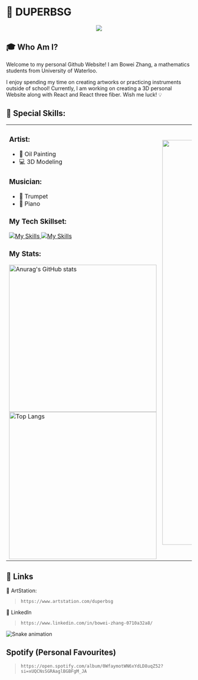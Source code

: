 
<!---
DuperBSG/DuperBSG is a ✨ special ✨ repository because its `README.md` (this file) appears on your GitHub profile.
You can click the Preview link to take a look at your changes.
--->

# :rose: DUPERBSG

<p align="center">
  <img src="https://github.com/user-attachments/assets/5790e652-b916-462c-a611-2ebf058c2c07" />
</p>


## :mortar_board: Who Am I?
Welcome to my personal Github Website! I am Bowei Zhang, a mathematics students from University of Waterloo.

I enjoy spending my time on creating artworks or practicing instruments outside of school!
Currently, I am working on creating a 3D personal Website along with React and React three fiber. Wish me luck! :bulb:

## :tropical_drink: Special Skills:
>

<table align="center" width="1000px">
  <tr>
      <td border="none">
        <h3>Artist:</h3>
          <ul>
            <li>🎨 Oil Painting</li>
            <li>💻 3D Modeling</li>
          </ul>
        <h3>Musician:</h3>
        <ul>
          <li>🎺 Trumpet</li>
          <li>🎹 Piano</li>
        </ul>
          <h3>
            My Tech Skillset:
          </h3>
          <a href="https://skillicons.dev">
            <img src="https://skillicons.dev/icons?i=js,html,css,c,cpp,cs" alt="My Skills" />
            <img src="https://skillicons.dev/icons?i=java,python,ps,blender,react,java" alt="My Skills" />
          </a>
          <h3>
            My Stats:
          </h3>
          <img src="https://github-readme-stats.vercel.app/api?username=duperbsg&show_icons=true&bg_color=00000000" alt="Anurag's GitHub stats" width="400" />
          <img src="https://github-readme-stats.vercel.app/api/top-langs/?username=duperbsg&layout=compact&langs_count=4&bg_color=00000000" alt="Top Langs" width="400"/>
      </td>
    <td>
      <p>
         <img src="https://github.com/user-attachments/assets/39367101-6e07-4b76-9480-578d7df4967c" width="1100px"/>
      </p>
    </td>
  </tr>
</table>

  
<!-- <p align="center"> -->
<!-- </p> -->

## :rocket: Links


:link: ArtStation:
> ```
> https://www.artstation.com/duperbsg
> ```

:link: LinkedIn
> ```
> https://www.linkedin.com/in/bowei-zhang-0710a32a8/
> ```

![Snake animation](https://github.com/thepiyushmalhotra/thepiyushmalhotra/blob/output/github-contribution-grid-snake.svg)
## Spotify (Personal Favourites)

> ```
> https://open.spotify.com/album/0WfaymotWN6xYdLD8uqZ52?si=xUQCNsSGRAaglBGBFgM_JA
> ```
